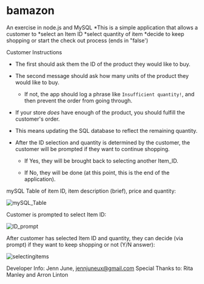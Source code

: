 # bamazon
An exercise in node.js and MySQL
*This is a simple application that allows a customer to
  *select an Item ID
  *select quantity of item
  *decide to keep shopping or start the check out process (ends in "false')

Customer Instructions
* The first should ask them the ID of the product they would like to buy.
* The second message should ask how many units of the product they would like to buy.
   * If not, the app should log a phrase like `Insufficient quantity!`, and then prevent the order from going through.

* If your store _does_ have enough of the product, you should fulfill the customer's order.
* This means updating the SQL database to reflect the remaining quantity.


* After the ID selection and quantity is determined by the customer, the customer will be prompted if they want to continue shopping.
    * If Yes, they will be brought back to selecting another Item_ID.
    
    * If No, they will be done (at this point, this is the end of the application).

mySQL Table of item ID, item description (brief), price and quantity:

![mySQL_Table](https://user-images.githubusercontent.com/19918320/64914614-2dd3a280-d70a-11e9-8baa-267382651c4f.png)

Customer is prompted to select Item ID: 

![ID_prompt](https://user-images.githubusercontent.com/19918320/64914612-2dd3a280-d70a-11e9-819f-78fe27492ac3.png)

After customer has selected Item ID and quantity, they can decide (via prompt) if they want to keep shopping or not (Y/N answer):

![selectingitems](https://user-images.githubusercontent.com/19918320/64914615-2dd3a280-d70a-11e9-861c-0a7b85c30312.png)

  

Developer Info: Jenn June, jennjuneux@gmail.com
Special Thanks to: Rita Manley and Arron Linton
